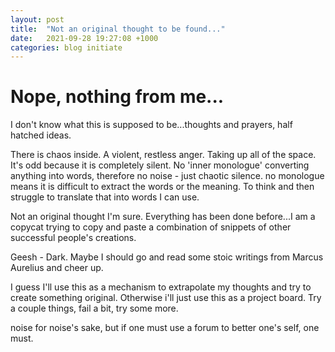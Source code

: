 ```yaml
---
layout: post
title:  "Not an original thought to be found..."
date:   2021-09-28 19:27:08 +1000
categories: blog initiate
---
```


<h1>Nope, nothing from me...</h1>

I don't know what this is supposed to be...thoughts and prayers, half hatched ideas.

There is chaos inside. A violent, restless anger. Taking up all of the space. It's odd because it is completely silent. No 'inner monologue' converting anything into words, therefore no noise - just chaotic silence. no monologue means it is difficult to extract the words or the meaning. 
To think and then struggle to translate that into words I can use. 

Not an original thought I'm sure. Everything has been done before...I am a copycat trying to copy and paste a combination of snippets of other successful people's creations.
 
Geesh - Dark. Maybe I should go and read some stoic writings from Marcus Aurelius and cheer up. 

I guess I'll use this as a mechanism to extrapolate my thoughts and try to create something original. 
Otherwise i'll just use this as a project board.
Try a couple things, fail a bit, try some more. 

noise for noise's sake, but if one must use a forum to better one's self, one must.



